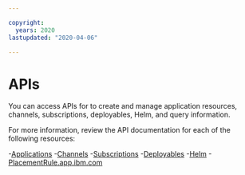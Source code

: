 ```yaml
---

copyright:
  years: 2020
lastupdated: "2020-04-06"

---
```


# APIs

You can access APIs for to create and manage application resources, channels, subscriptions, deployables, Helm, and query information.

For more information, review the API documentation for each of the following resources:

-[Applications](applications.json)
-[Channels](channels.json)
-[Subscriptions](subscriptions.json)
-[Deployables](deployables.json)
-[Helm](helms.json)
-[PlacementRule.app.ibm.com](placementRules.json)
